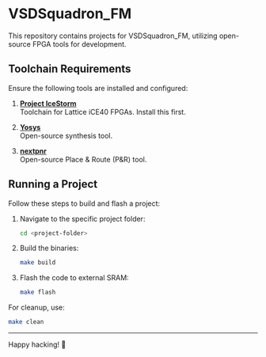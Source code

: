 # VSDSquadron_FM

This repository contains projects for VSDSquadron_FM, utilizing open-source FPGA tools for development.

## Toolchain Requirements

Ensure the following tools are installed and configured:

1. **[Project IceStorm](https://github.com/YosysHQ/icestorm)**  
   Toolchain for Lattice iCE40 FPGAs. Install this first.

2. **[Yosys](https://github.com/YosysHQ/yosys)**  
   Open-source synthesis tool.

3. **[nextpnr](https://github.com/YosysHQ/nextpnr)**  
   Open-source Place & Route (P&R) tool.

## Running a Project

Follow these steps to build and flash a project:

1. Navigate to the specific project folder:
   ```bash
   cd <project-folder>
   ```

2. Build the binaries:
   ```bash
   make build
   ```

3. Flash the code to external SRAM:
   ```bash
   make flash
   ```

For cleanup, use:
```bash
make clean
```

---

Happy hacking! 🚀